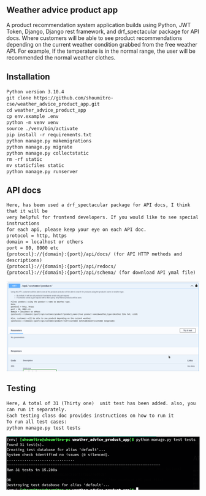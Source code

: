 ## Weather advice product app

A product recommendation system application builds using Python, JWT Token,
Django, Django rest framework, and drf_spectacular package for API docs. Where customers 
will be able to see product recommendations depending on the current
weather condition grabbed from the free weather API. For example, 
If the temperature is in the normal range, the user will be 
recommended the normal weather clothes.


## Installation
```
Python version 3.10.4
git clone https://github.com/shoumitro-cse/weather_advice_product_app.git
cd weather_advice_product_app
cp env.example .env
python -m venv venv
source ./venv/bin/activate
pip install -r requirements.txt
python manage.py makemigrations
python manage.py migrate
python manage.py collectstatic
rm -rf static
mv staticfiles static
python manage.py runserver
```

## API docs

```
Here, has been used a drf_spectacular package for API docs, I think that it will be 
very helpful for frontend developers. If you would like to see special instructions 
for each api, please keep your eye on each API doc.
protocol = http, https
domain = localhost or others
port = 80, 8000 etc
{protocol}://{domain}:{port}/api/docs/ (for API HTTP methods and descriptions)
{protocol}://{domain}:{port}/api/redocs/
{protocol}://{domain}:{port}/api/schema/ (for download API ymal file)
```
![](https://github.com/shoumitro-cse/weather_advice_product_app/blob/main/docs/api_doc_image.png?raw=true)

## Testing
```
Here, A total of 31 (Thirty one)  unit test has been added. also, you can run it separately. 
Each testing class doc provides instructions on how to run it
To run all test cases:
python manage.py test tests
```

![](https://github.com/shoumitro-cse/weather_advice_product_app/blob/main/docs/test_image.png?raw=true)


